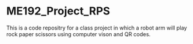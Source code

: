 # ME192_Project_RPS
This is a code repositry for a class project in which a robot arm will play rock paper scissors using computer vison and QR codes.

